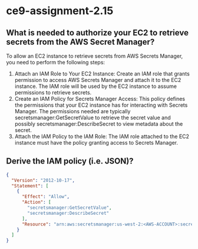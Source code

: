 # ce9-assignment-2.15

## What is needed to authorize your EC2 to retrieve secrets from the AWS Secret Manager?

To allow an EC2 instance to retrieve secrets from AWS Secrets Manager, you need to perform the following steps:

1. Attach an IAM Role to Your EC2 Instance:
Create an IAM role that grants permission to access AWS Secrets Manager and attach it to the EC2 instance.
The IAM role will be used by the EC2 instance to assume permissions to retrieve secrets.
2. Create an IAM Policy for Secrets Manager Access:
This policy defines the permissions that your EC2 instance has for interacting with Secrets Manager.
The permissions needed are typically secretsmanager:GetSecretValue to retrieve the secret value and possibly secretsmanager:DescribeSecret to view metadata about the secret.
3. Attach the IAM Policy to the IAM Role:
The IAM role attached to the EC2 instance must have the policy granting access to Secrets Manager.


## Derive the IAM policy (i.e. JSON)?
```json
{
  "Version": "2012-10-17",
  "Statement": [
    {
      "Effect": "Allow",
      "Action": [
        "secretsmanager:GetSecretValue",
        "secretsmanager:DescribeSecret"
      ],
      "Resource": "arn:aws:secretsmanager:us-west-2:<AWS-ACCOUNT>:secret:prod/cart-service/credentials"
    }
  ]
}
```
